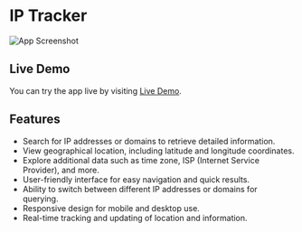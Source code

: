 # IP Tracker

![App Screenshot](screenshot.png)

## Live Demo

You can try the app live by visiting [Live Demo](https://iptracker-focuscode.vercel.app).

## Features

- Search for IP addresses or domains to retrieve detailed information.
- View geographical location, including latitude and longitude coordinates.
- Explore additional data such as time zone, ISP (Internet Service Provider), and more.
- User-friendly interface for easy navigation and quick results.
- Ability to switch between different IP addresses or domains for querying.
- Responsive design for mobile and desktop use.
- Real-time tracking and updating of location and information.



